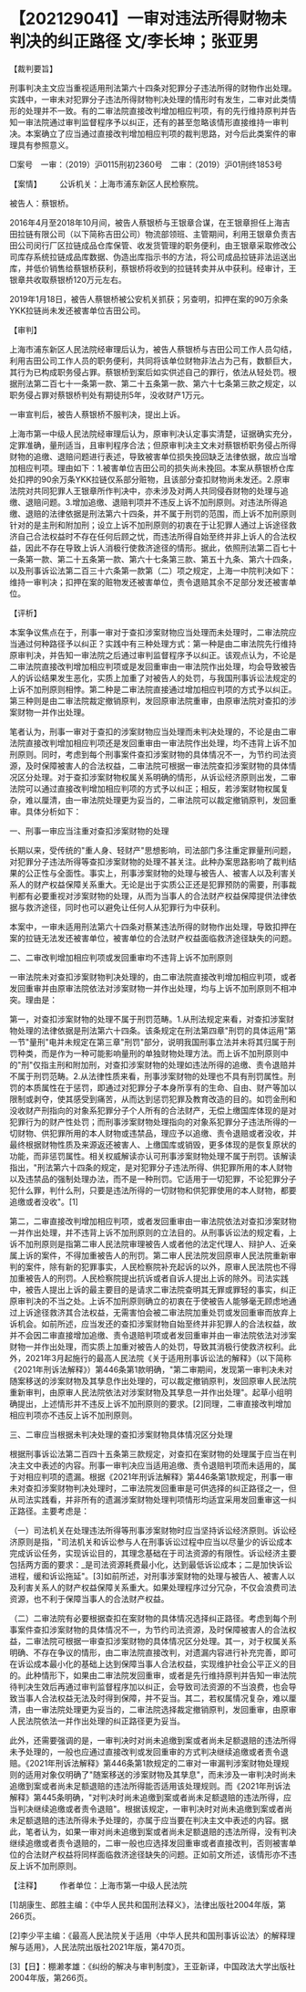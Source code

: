 # 【202129041】一审对违法所得财物未判决的纠正路径 文/李长坤；张亚男

【裁判要旨】

刑事判决主文应当重视适用刑法第六十四条对犯罪分子违法所得的财物作出处理。实践中，一审未对犯罪分子违法所得财物判决处理的情形时有发生，二审对此类情形的处理并不一致。有的二审法院直接改判增加相应判项，有的先行维持原判并告知一审法院通过审判监督程序予以纠正，还有的甚至忽略该情形直接维持一审判决。本案确立了应当通过直接改判增加相应判项的裁判思路，对今后此类案件的审理具有参照意义。

□案号　一审：（2019）沪0115刑初2360号　二审：（2019）沪01刑终1853号

【案情】 　　公诉机关：上海市浦东新区人民检察院。

被告人：蔡银桥。

2016年4月至2018年10月间，被告人蔡银桥与王银章合谋，在王银章担任上海吉田拉链有限公司（以下简称吉田公司）物流部领班、主管期间，利用王银章负责吉田公司闵行厂区拉链成品仓库保管、收发货管理的职务便利，由王银章采取修改公司库存系统拉链成品库数据、伪造出库指示书的方法，将公司成品拉链非法运送出库，并低价销售给蔡银桥获利，蔡银桥将收到的拉链转卖并从中获利。经审计，王银章共收取蔡银桥120万元左右。

2019年1月18日，被告人蔡银桥被公安机关抓获；另查明，扣押在案的90万余条YKK拉链尚未发还被害单位吉田公司。

【审判】

上海市浦东新区人民法院经审理后认为，被告人蔡银桥与吉田公司工作人员勾结，利用吉田公司工作人员的职务便利，共同将该单位财物非法占为己有，数额巨大，其行为已构成职务侵占罪。蔡银桥到案后如实供述自己的罪行，依法从轻处罚。根据刑法第二百七十一条第一款、第二十五条第一款、第六十七条第三款之规定，以职务侵占罪对蔡银桥判处有期徒刑5年，没收财产1万元。

一审宣判后，被告人蔡银桥不服判决，提出上诉。

上海市第一中级人民法院经审理后认为，原审判决认定事实清楚，证据确实充分，定罪准确，量刑适当，且审判程序合法；但原审判决主文未对蔡银桥职务侵占所得财物的追缴、退赔问题进行表述，导致被害单位损失挽回缺乏法律依据，故应当增加相应判项。理由如下：1.被害单位吉田公司的损失尚未挽回。本案从蔡银桥仓库处扣押的90余万条YKK拉链仅系部分赃物，且该部分查扣财物尚未发还。2.原审法院对共同犯罪人王银章所作判决中，亦未涉及对两人共同侵吞财物的处理与追缴、退赔问题。3.增加追缴、退赔判项并不违反上诉不加刑原则。对违法所得追缴、退赔的法律依据是刑法第六十四条，并不属于刑罚的范围，而上诉不加刑原则针对的是主刑和附加刑；设立上诉不加刑原则的初衷在于让犯罪人通过上诉途径救济自己合法权益时不存在任何后顾之忧，而违法所得自始至终并非上诉人的合法权益，因此不存在导致上诉人消极行使救济途径的情形。据此，依照刑法第二百七十一条第一款、第二十五条第一款、第六十七条第三款、第五十九条、第六十四条，以及刑事诉讼法第二百三十六条第一款第（二）项之规定，上海一中院判决如下：维持一审判决；扣押在案的赃物发还被害单位，责令退赔其余不足部分发还被害单位。

【评析】

本案争议焦点在于，刑事一审对于查扣涉案财物应当处理而未处理时，二审法院应当通过何种路径予以纠正？实践中有三种处理方式：第一种是由二审法院先行维持原审判决，并告知一审法院之后通过审判监督程序予以纠正。该观点认为，不论是二审法院直接改判增加相应判项或是发回重审由一审法院作出处理，均会导致被告人的诉讼结果发生恶化，实质上加重了对被告人的处罚，与我国刑事诉讼法规定的上诉不加刑原则相悖。第二种是二审法院直接通过增加相应判项的方式予以纠正。第三种则是由二审法院裁定撤销原判，发回原审法院重审，由原审法院对查扣的涉案财物一并作出处理。

笔者认为，刑事一审对于查扣的涉案财物应当处理而未判决处理的，不论是由二审法院直接改判增加相应判项还是发回重审由一审法院作出处理，均不违背上诉不加刑原则。同时，考虑到每个刑事案件查扣涉案财物的具体情况不一，为节约司法资源，及时保障被害人的合法权益，二审法院可根据一审法院查扣涉案财物的具体情况区分处理。对于查扣涉案财物权属关系明确的情形，从诉讼经济原则出发，二审法院可以通过直接改判增加相应判项的方式予以纠正；相反，若涉案财物权属复杂，难以厘清，由一审法院处理更为妥当的，二审法院可以裁定撤销原判，发回重审。具体分析如下：

一、刑事一审应当注重对查扣涉案财物的处理

长期以来，受传统的"重人身、轻财产"思想影响，司法部门多注重定罪量刑问题，对犯罪分子违法所得等查扣涉案财物的处理不甚关注。此种办案思路影响了裁判结果的公正性与全面性。事实上，刑事涉案财物的处理与被告人、被害人以及利害关系人的财产权益保障关系重大。无论是出于实质公正还是犯罪预防的需要，刑事裁判都有必要重视对涉案财物的处理，从而为当事人的合法财产权益保障提供法律依据与救济途径，同时也可以避免让任何人从犯罪行为中获利。

本案中，一审未适用刑法第六十四条对蔡某违法所得的财物作出处理，导致扣押在案的拉链无法发还被害单位，被害单位的合法财产权益面临救济途径缺失的问题。

二、二审改判增加相应判项或发回重审均不违背上诉不加刑原则

一审法院未对查扣涉案财物判决处理的，由二审法院直接改判增加相应判项，或者发回重审并由原审法院依法对涉案财物一并作出处理，均与上诉不加刑原则不相冲突。理由是：

第一，对查扣涉案财物的处理不属于刑罚范畴。1.从刑法规定来看，对查扣涉案财物处理的法律依据是刑法第六十四条。该条规定在刑法第四章"刑罚的具体运用"第一节"量刑"电并未规定在第三章"刑罚"部分，说明我国刑事立法并未将其归属于刑罚种类，而是作为一种可能影响量刑的单独财物处理方法。而上诉不加刑原则中的"刑"仅指主刑和附加刑，对查扣涉案财物的处理如违法所得的追缴、责令退赔并不属于刑罚范畴。2.从法律性质来看，刑事涉案财物的处理也不具有刑罚属性。刑罚的本质属性在于惩罚，即通过对犯罪分子本身所享有的生命、自由、财产等加以限制或剥夺，使其感受到痛苦，从而达到惩罚犯罪及教育改造的目的。如罚金刑和没收财产刑指向的对象系犯罪分子个人所有的合法财产，无偿上缴国库体现的是对犯罪行为的财产性处罚；而刑事涉案财物处理指向的对象系犯罪分子违法所得的一切财物、供犯罪所用的本人财物或违禁品，理应予以追缴、责令退赔或者没收，并最终根据财物性质及来源返还被害人、上缴国库或销毁，更多体现的是恢复原状的功能，而非惩罚属性。相关权威解读亦认可刑事涉案财物处理不属于刑罚。该解读指出，"刑法第六十四条的规定，是对犯罪分子违法所得、供犯罪所用的本人财物以及违禁品的强制处理办法，而不是一种刑罚。它适用于一切犯罪，不论犯罪分子犯什么罪，判什么刑，只要是违法所得的一切财物和供犯罪使用的本人财物，都要追缴或者没收"。\[1\]

第二，二审直接改判增加相应判项，或者发回重审由一审法院依法对查扣涉案财物一并作出处理，并不违背上诉不加刑原则的立法目的。从刑事诉讼法的规定看，上诉不加刑原则是指第二审人民法院审理被告人或者他的法定代理人、辩护人、近亲属上诉的案件，不得加重被告人的刑罚。第二审人民法院发回原审人民法院重新审判的案件，除有新的犯罪事实，人民检察院补充起诉的以外，原审人民法院也不得加重被告人的刑罚。人民检察院提出抗诉或者自诉人提出上诉的除外。司法实践中，被告人提出上诉的最主要目的是请求二审法院查明其无罪或罪轻的事实，纠正原审判决的不当之处。上诉不加刑原则确立的初衷在于使被告人能够毫无顾虑地通过上诉途径救济其合法权益，无需害怕会被二审法院加重处罚或发回重审而放弃上诉机会。如前所述，应当发还的查扣涉案财物自始至终并非犯罪人的合法权益，故并不会因二审直接增加追缴、责令退赔判项或者发回重审并由一审法院依法对涉案财物一并作出处理，而实质上加重对被告人的处罚，导致其消极行使救济权利。此外，2021年3月起施行的最高人民法院《关于适用刑事诉讼法的解释》（以下简称《2021年刑诉法解释》）第446条第1款明确，"第二审期间，发现第一审判决未对随案移送的涉案财物及其孳息作出处理的，可以裁定撤销原判，发回原审人民法院重新审判，由原审人民法院依法对涉案财物及其孳息一并作出处理"。起草小组明确提出，上述情形并不违反上诉不加刑原则的要求。\[2\]同理，二审直接改判增加相应判项亦不违反上诉不加刑原则。

三、二审应当根据未判决处理的查扣涉案财物具体情况区分处理

根据刑事诉讼法第二百四十五条第三款规定，对查扣在案财物的处理属于应当在判决主文中表述的内容。刑事一审判决应当适用追缴、责令退赔判项而未适用的，属于对相应判项的遗漏。根据《2021年刑诉法解释》第446条第1款规定，刑事一审未对查扣涉案财物判决处理时，二审法院发回重审是可供选择的纠正路径之一，但从司法实践看，并非所有的遗漏涉案财物处理判项情形均适宜采用发回重审这一纠正路径。主要考虑是：

（一）司法机关在处理违法所得等刑事涉案财物时应当坚持诉讼经济原则。诉讼经济原则是指，"司法机关和诉讼参与人在刑事诉讼过程中应当以尽量少的诉讼成本完成诉讼任务，实现诉讼目的，其理念基础在于司法资源的有限性。诉讼经济主要包括两方面的要求：\_是司法资源耗费最小化，达到最低诉讼成本；二是加快诉讼进程，缓和诉讼拖延"。\[3\]如前所述，对刑事涉案财物的处理与被告人、被害人以及利害关系人的财产权益保障关系重大。如果处理程序过分冗杂，不仅会浪费司法资源，也不利于保障当事人的合法财产权益。

（二）二审法院有必要根据查扣在案财物的具体情况选择纠正路径。考虑到每个刑事案件查扣涉案财物的具体情况不一，为节约司法资源，及时保障被害人的合法权益，二审法院可根据一审查扣涉案财物的具体情况区分处理。其一，对于权属关系明确、不存在争议的情形，由二审法院直接改判，对遗漏内容进行补充完善，即可在诉讼成本最小化的基础上达到保障当事人合法权益，实现维护社会公平正义的目的。此种情形下，如果由二审法院发回重审，或者是先行维持原判并告知一审法院待判决生效后再通过审判监督程序加以纠正，会导致司法资源的不当浪费，也会导致当事人合法权益无法及时得到保障，并不妥当。其二，若权属情况复杂，难以厘清，由一审法院处理更为妥当的，二审法院选择裁定撤销原判，发回重审，由原审人民法院依法一并作出处理的纠正路径更为妥当。

此外，还需要强调的是，一审判决时对尚未追缴到案或者尚未足额退赔的违法所得未予处理的，一般也应通过直接改判或发回重审的方式判决继续追缴或者责令退赔。《2021年刑诉法解释》第446条第1款规定的二审对一审漏判涉案财物处理规则的适用对象仅明确了"随案移送的涉案财物及其孳息"，而未涉及一审判决时尚未追缴到案或者尚未足额退赔的违法所得能否适用该处理规则。而《2021年刑诉法解释》第445条明确，"对判决时尚未追缴到案或者尚未足额退赔的违法所得，应当判决继续追缴或者责令退赔"。根据该规定，一审判决时对尚未追缴到案或者尚未足额退赔的违法所得未予处理的，亦属于应当要在判决主文中表述的内容。据此，笔者认为，如果一审对尚未追缴到案或者尚未足额退赔的违法所得，没有判决继续追缴或者责令退赔的，二审一般也应选择发回重审或者直接改判，否则被害单位的合法财产权益将同样面临救济途径缺失的问题。正如前文所述，该情形亦不违反上诉不加刑原则。

【注释】 　　作者单位：上海市第一中级人民法院

\[1\]胡康生、郎胜主编：《中华人民共和国刑法释义》，法律出版社2004年版，第266页。

\[2\]李少平主编：《最高人民法院关于适用〈中华人民共和国刑事诉讼法〉的解释理解与适用》，人民法院出版社2021年版，第470页。

\[3\]【日】：棚濑孝雄：《纠纷的解决与审判制度》，王亚新译，中国政法大学出版社2004年版，第266页。